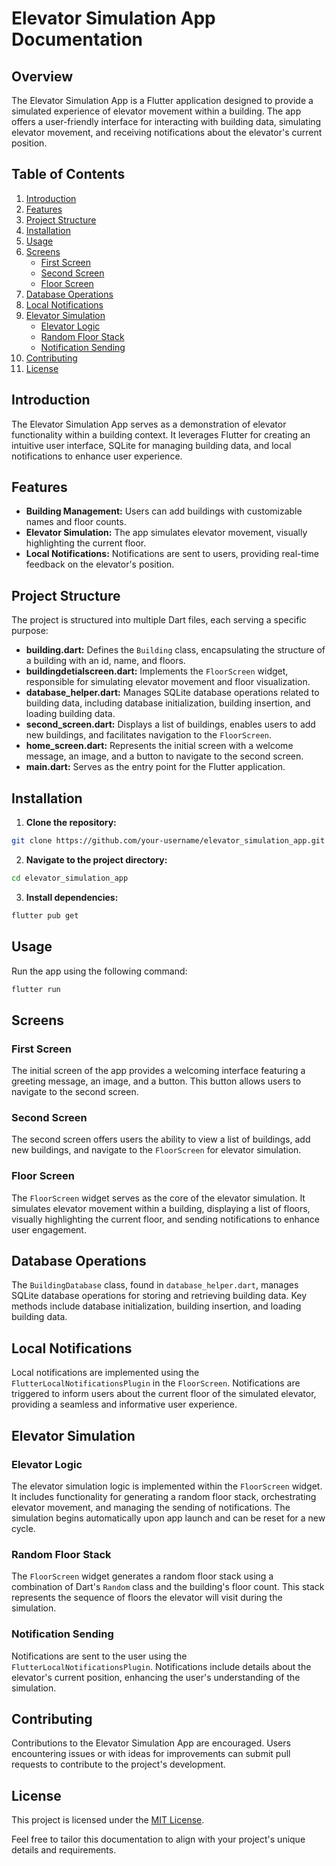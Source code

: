# Elevator Simulation App Documentation

## Overview

The Elevator Simulation App is a Flutter application designed to provide a simulated experience of elevator movement within a building. The app offers a user-friendly interface for interacting with building data, simulating elevator movement, and receiving notifications about the elevator's current position.

## Table of Contents

1. [Introduction](#introduction)
2. [Features](#features)
3. [Project Structure](#project-structure)
4. [Installation](#installation)
5. [Usage](#usage)
6. [Screens](#screens)
   - [First Screen](#first-screen)
   - [Second Screen](#second-screen)
   - [Floor Screen](#floor-screen)
7. [Database Operations](#database-operations)
8. [Local Notifications](#local-notifications)
9. [Elevator Simulation](#elevator-simulation)
   - [Elevator Logic](#elevator-logic)
   - [Random Floor Stack](#random-floor-stack)
   - [Notification Sending](#notification-sending)
10. [Contributing](#contributing)
11. [License](#license)

## Introduction

The Elevator Simulation App serves as a demonstration of elevator functionality within a building context. It leverages Flutter for creating an intuitive user interface, SQLite for managing building data, and local notifications to enhance user experience.

## Features

- **Building Management:** Users can add buildings with customizable names and floor counts.
- **Elevator Simulation:** The app simulates elevator movement, visually highlighting the current floor.
- **Local Notifications:** Notifications are sent to users, providing real-time feedback on the elevator's position.

## Project Structure

The project is structured into multiple Dart files, each serving a specific purpose:

- **building.dart:** Defines the `Building` class, encapsulating the structure of a building with an id, name, and floors.
- **buildingdetialscreen.dart:** Implements the `FloorScreen` widget, responsible for simulating elevator movement and floor visualization.
- **database_helper.dart:** Manages SQLite database operations related to building data, including database initialization, building insertion, and loading building data.
- **second_screen.dart:** Displays a list of buildings, enables users to add new buildings, and facilitates navigation to the `FloorScreen`.
- **home_screen.dart:** Represents the initial screen with a welcome message, an image, and a button to navigate to the second screen.
- **main.dart:** Serves as the entry point for the Flutter application.

## Installation

1. **Clone the repository:**

```bash
git clone https://github.com/your-username/elevator_simulation_app.git
```

2. **Navigate to the project directory:**

```bash
cd elevator_simulation_app
```

3. **Install dependencies:**

```bash
flutter pub get
```

## Usage

Run the app using the following command:

```bash
flutter run
```

## Screens

### First Screen

The initial screen of the app provides a welcoming interface featuring a greeting message, an image, and a button. This button allows users to navigate to the second screen.

### Second Screen

The second screen offers users the ability to view a list of buildings, add new buildings, and navigate to the `FloorScreen` for elevator simulation.

### Floor Screen

The `FloorScreen` widget serves as the core of the elevator simulation. It simulates elevator movement within a building, displaying a list of floors, visually highlighting the current floor, and sending notifications to enhance user engagement.

## Database Operations

The `BuildingDatabase` class, found in `database_helper.dart`, manages SQLite database operations for storing and retrieving building data. Key methods include database initialization, building insertion, and loading building data.

## Local Notifications

Local notifications are implemented using the `FlutterLocalNotificationsPlugin` in the `FloorScreen`. Notifications are triggered to inform users about the current floor of the simulated elevator, providing a seamless and informative user experience.

## Elevator Simulation

### Elevator Logic

The elevator simulation logic is implemented within the `FloorScreen` widget. It includes functionality for generating a random floor stack, orchestrating elevator movement, and managing the sending of notifications. The simulation begins automatically upon app launch and can be reset for a new cycle.

### Random Floor Stack

The `FloorScreen` widget generates a random floor stack using a combination of Dart's `Random` class and the building's floor count. This stack represents the sequence of floors the elevator will visit during the simulation.

### Notification Sending

Notifications are sent to the user using the `FlutterLocalNotificationsPlugin`. Notifications include details about the elevator's current position, enhancing the user's understanding of the simulation.

## Contributing

Contributions to the Elevator Simulation App are encouraged. Users encountering issues or with ideas for improvements can submit pull requests to contribute to the project's development.

## License

This project is licensed under the [MIT License](LICENSE).

Feel free to tailor this documentation to align with your project's unique details and requirements.
